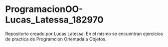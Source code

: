 # ProgramacionOO-Lucas_Latessa_182970

Repositorio creado por Lucas Latessa. En el mismo se encuentran ejercicios de practica de Programcion Orientada a Objetos.
